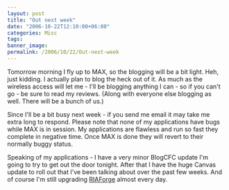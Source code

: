 ```yaml
---
layout: post
title: "Out next week"
date: "2006-10-22T12:10:00+06:00"
categories: Misc 
tags: 
banner_image: 
permalink: /2006/10/22/Out-next-week
---
```


Tomorrow morning I fly up to MAX, so the blogging will be a bit light. Heh, just kidding. I actually plan to blog the heck out of it. As much as the wireless access will let me - I'll be blogging anything I can - so if you can't go - be sure to read my reviews. (Along with everyone else blogging as well. There will be a bunch of us.)

Since I'll be a bit busy next week - if you send me email it may take me extra long to respond. Please note that none of my applications have bugs while MAX is in session. My applications are flawless and run so fast they complete in negative time. Once MAX is done they will revert to their normally buggy status. 

Speaking of my applications - I have a very minor BlogCFC update I'm going to try to get out the door tonight. After that I have the huge Canvas update to roll out that I've been talking about over the past few weeks. And of course I'm still upgrading <a href="http://www.riaforge.org">RIAForge</a> almost every day.